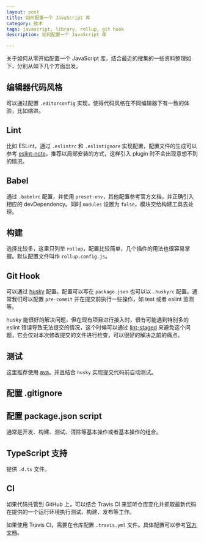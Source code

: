 ```yaml
---
layout: post
title: 如何配置一个 JavaScript 库
category: 技术
tags: javascript, library, rollup, git hook
description: 如何配置一个 JavaScript 库

---
```


关于如何从零开始配置一个 JavaScript 库，结合最近的搜集的一些资料整理如下，分别从如下几个方面出发。

## 编辑器代码风格

可以通过配置 `.editorconfig` 实现，使得代码风格在不同编辑器下有一致的体验，比如缩进。

## Lint

比如 ESLint，通过 `.eslintrc` 和 `.eslintignore` 实现配置，配置文件的生成可以参考 [eslint-note](https://github.com/byr-gdp/eslint-note/blob/master/markdown/01.md)，推荐以局部安装的方式，这样引入 plugin 时不会出现意想不到的情况。

## Babel

通过 `.babelrc` 配置，并使用 `preset-env`，其他配置参考官方文档，并正确引入相应的 devDependency。同时 `modules` 设置为 `false`，模块交给构建工具去处理。

## 构建

选择比较多，这里只列举 `rollup`，配置比较简单，几个插件的用法也很容易掌握。默认配置文件叫作 `rollup.config.js`。

## Git Hook

可以通过 [husky](https://github.com/typicode/husky) 配置，配置可以写在 `package.json` 也可以以 `.huskyrc` 配置。通常我们可以配置 `pre-commit` 并在提交前执行一些操作，如 test 或者 eslint 监测等。

husky 能很好的解决问题，但在现有项目进行接入时，很有可能遇到特别多的 eslint 错误导致无法提交的情况，这个时候可以通过 [lint-staged](https://github.com/okonet/lint-staged) 来避免这个问题，它会仅对本次修改提交的文件进行检查，可以很好的解决之前的痛点。

## 测试

这里推荐使用 [ava](https://github.com/avajs/ava)。并且结合 `husky` 实现提交代码前自动测试。

## 配置 .gitignore

## 配置 package.json script

通常是开发、构建、测试、清除等基本操作或者基本操作的组合。

## TypeScript 支持

提供 `.d.ts` 文件。

## CI

如果代码托管到 GitHub 上，可以结合 Travis CI 来监听仓库变化并抓取最新代码在提供的一个运行环境执行测试、构建、发布等工作。

如果使用 Travis CI，需要在仓库配置 `.travis.yml` 文件。具体配置可以参考[官方文档](https://docs.travis-ci.com/)。

